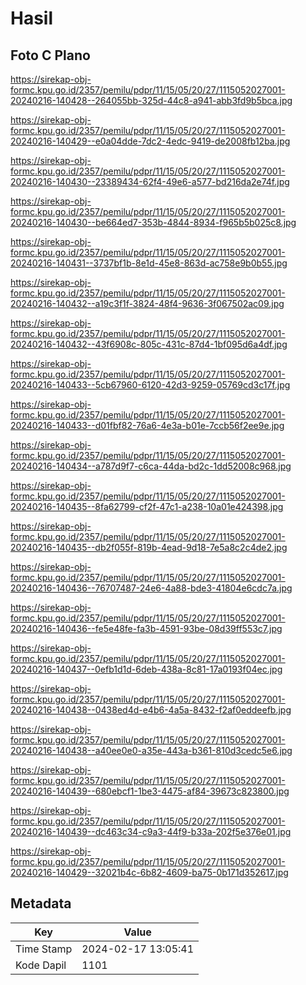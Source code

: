 # Hasil

## Foto C Plano

https://sirekap-obj-formc.kpu.go.id/2357/pemilu/pdpr/11/15/05/20/27/1115052027001-20240216-140428--264055bb-325d-44c8-a941-abb3fd9b5bca.jpg

https://sirekap-obj-formc.kpu.go.id/2357/pemilu/pdpr/11/15/05/20/27/1115052027001-20240216-140429--e0a04dde-7dc2-4edc-9419-de2008fb12ba.jpg

https://sirekap-obj-formc.kpu.go.id/2357/pemilu/pdpr/11/15/05/20/27/1115052027001-20240216-140430--23389434-62f4-49e6-a577-bd216da2e74f.jpg

https://sirekap-obj-formc.kpu.go.id/2357/pemilu/pdpr/11/15/05/20/27/1115052027001-20240216-140430--be664ed7-353b-4844-8934-f965b5b025c8.jpg

https://sirekap-obj-formc.kpu.go.id/2357/pemilu/pdpr/11/15/05/20/27/1115052027001-20240216-140431--3737bf1b-8e1d-45e8-863d-ac758e9b0b55.jpg

https://sirekap-obj-formc.kpu.go.id/2357/pemilu/pdpr/11/15/05/20/27/1115052027001-20240216-140432--a19c3f1f-3824-48f4-9636-3f067502ac09.jpg

https://sirekap-obj-formc.kpu.go.id/2357/pemilu/pdpr/11/15/05/20/27/1115052027001-20240216-140432--43f6908c-805c-431c-87d4-1bf095d6a4df.jpg

https://sirekap-obj-formc.kpu.go.id/2357/pemilu/pdpr/11/15/05/20/27/1115052027001-20240216-140433--5cb67960-6120-42d3-9259-05769cd3c17f.jpg

https://sirekap-obj-formc.kpu.go.id/2357/pemilu/pdpr/11/15/05/20/27/1115052027001-20240216-140433--d01fbf82-76a6-4e3a-b01e-7ccb56f2ee9e.jpg

https://sirekap-obj-formc.kpu.go.id/2357/pemilu/pdpr/11/15/05/20/27/1115052027001-20240216-140434--a787d9f7-c6ca-44da-bd2c-1dd52008c968.jpg

https://sirekap-obj-formc.kpu.go.id/2357/pemilu/pdpr/11/15/05/20/27/1115052027001-20240216-140435--8fa62799-cf2f-47c1-a238-10a01e424398.jpg

https://sirekap-obj-formc.kpu.go.id/2357/pemilu/pdpr/11/15/05/20/27/1115052027001-20240216-140435--db2f055f-819b-4ead-9d18-7e5a8c2c4de2.jpg

https://sirekap-obj-formc.kpu.go.id/2357/pemilu/pdpr/11/15/05/20/27/1115052027001-20240216-140436--76707487-24e6-4a88-bde3-41804e6cdc7a.jpg

https://sirekap-obj-formc.kpu.go.id/2357/pemilu/pdpr/11/15/05/20/27/1115052027001-20240216-140436--fe5e48fe-fa3b-4591-93be-08d39ff553c7.jpg

https://sirekap-obj-formc.kpu.go.id/2357/pemilu/pdpr/11/15/05/20/27/1115052027001-20240216-140437--0efb1d1d-6deb-438a-8c81-17a0193f04ec.jpg

https://sirekap-obj-formc.kpu.go.id/2357/pemilu/pdpr/11/15/05/20/27/1115052027001-20240216-140438--0438ed4d-e4b6-4a5a-8432-f2af0eddeefb.jpg

https://sirekap-obj-formc.kpu.go.id/2357/pemilu/pdpr/11/15/05/20/27/1115052027001-20240216-140438--a40ee0e0-a35e-443a-b361-810d3cedc5e6.jpg

https://sirekap-obj-formc.kpu.go.id/2357/pemilu/pdpr/11/15/05/20/27/1115052027001-20240216-140439--680ebcf1-1be3-4475-af84-39673c823800.jpg

https://sirekap-obj-formc.kpu.go.id/2357/pemilu/pdpr/11/15/05/20/27/1115052027001-20240216-140439--dc463c34-c9a3-44f9-b33a-202f5e376e01.jpg

https://sirekap-obj-formc.kpu.go.id/2357/pemilu/pdpr/11/15/05/20/27/1115052027001-20240216-140429--32021b4c-6b82-4609-ba75-0b171d352617.jpg


## Metadata

| Key        | Value               |
| ---------- | ------------------- |
| Time Stamp | 2024-02-17 13:05:41 |
| Kode Dapil | 1101                |




